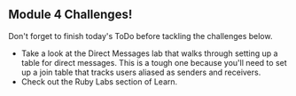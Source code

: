 

## Module 4 Challenges!

Don't forget to finish today's ToDo before tackling the challenges below.

+ Take a look at the Direct Messages lab that walks through setting up a table for direct messages. This is a tough one because you'll need to set up a join table that tracks users aliased as senders and receivers.
+ Check out the Ruby Labs section of Learn.

